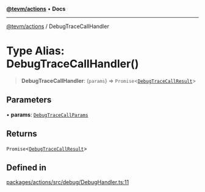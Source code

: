 [**@tevm/actions**](../README.md) • **Docs**

***

[@tevm/actions](../globals.md) / DebugTraceCallHandler

# Type Alias: DebugTraceCallHandler()

> **DebugTraceCallHandler**: (`params`) => `Promise`\<[`DebugTraceCallResult`](DebugTraceCallResult.md)\>

## Parameters

• **params**: [`DebugTraceCallParams`](DebugTraceCallParams.md)

## Returns

`Promise`\<[`DebugTraceCallResult`](DebugTraceCallResult.md)\>

## Defined in

[packages/actions/src/debug/DebugHandler.ts:11](https://github.com/qbzzt/tevm-monorepo/blob/main/packages/actions/src/debug/DebugHandler.ts#L11)

